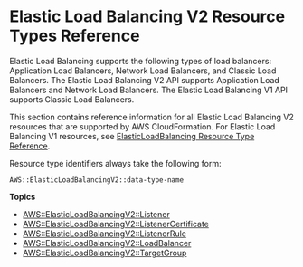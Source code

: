 # Elastic Load Balancing V2 Resource Types Reference<a name="cfn-reference-elasticloadbalancingv2"></a>

Elastic Load Balancing supports the following types of load balancers: Application Load Balancers, Network Load Balancers, and Classic Load Balancers\. The Elastic Load Balancing V2 API supports Application Load Balancers and Network Load Balancers\. The Elastic Load Balancing V1 API supports Classic Load Balancers\.

This section contains reference information for all Elastic Load Balancing V2 resources that are supported by AWS CloudFormation\. For Elastic Load Balancing V1 resources, see [ElasticLoadBalancing Resource Type Reference](https://docs.aws.amazon.com/AWSCloudFormation/latest/UserGuide/AWS_ElasticLoadBalancing.html)\.

Resource type identifiers always take the following form:

```
AWS::ElasticLoadBalancingV2::data-type-name
```

**Topics**
+ [AWS::ElasticLoadBalancingV2::Listener](aws-resource-elasticloadbalancingv2-listener.md)
+ [AWS::ElasticLoadBalancingV2::ListenerCertificate](aws-resource-elasticloadbalancingv2-listenercertificate.md)
+ [AWS::ElasticLoadBalancingV2::ListenerRule](aws-resource-elasticloadbalancingv2-listenerrule.md)
+ [AWS::ElasticLoadBalancingV2::LoadBalancer](aws-resource-elasticloadbalancingv2-loadbalancer.md)
+ [AWS::ElasticLoadBalancingV2::TargetGroup](aws-resource-elasticloadbalancingv2-targetgroup.md)